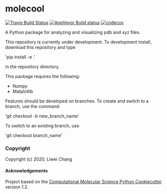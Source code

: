 molecool
==============================
[//]: # (Badges)
[![Travis Build Status](https://travis-ci.com/ccccclw/molecool.svg?branch=master)](https://travis-ci.com/REPLACE_WITH_OWNER_ACCOUNT/molecool)
[![AppVeyor Build status](https://ci.appveyor.com/api/projects/status/REPLACE_WITH_APPVEYOR_LINK/branch/master?svg=true)](https://ci.appveyor.com/project/ccccclw/molecool/branch/master)
[![codecov](https://codecov.io/gh/ccccclw/molecool/branch/master/graph/badge.svg)](https://codecov.io/gh/REPLACE_WITH_OWNER_ACCOUNT/molecool/branch/master)

A Python package for analyzing and visualizing pdb and xyz files.

This repository is currently under development. To development install, download this repository and type

'pip install -e .'

in the repository directory.

This package requires the following:
- Numpy
- Matplotlib

Features should be developed on branches. To create and switch to a branch, use the command:

'git checkout -b new_branch_name'

To switch to an existing branch, use

'git checkout branch_name'

### Copyright

Copyright (c) 2020, Liwei Chang


#### Acknowledgements
 
Project based on the 
[Computational Molecular Science Python Cookiecutter](https://github.com/molssi/cookiecutter-cms) version 1.2.
